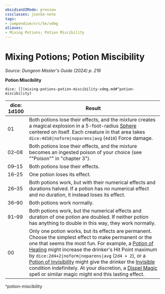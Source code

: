 ```yaml
---
obsidianUIMode: preview
cssclasses: json5e-note
tags:
- compendium/src/5e/xdmg
aliases:
- Mixing Potions; Potion Miscibility
---
```

# Mixing Potions; Potion Miscibility
*Source: Dungeon Master's Guide (2024) p. 216* 

**Potion Miscibility**

`dice: [](mixing-potions-potion-miscibility-xdmg.md#^potion-miscibility)`

| dice: 1d100 | Result |
|-------------|--------|
| 01 | Both potions lose their effects, and the mixture creates a magical explosion in a 5-foot-radius [Sphere](/3-Mechanics/CLI/variant-rules/sphere-area-of-effect-xphb.md) centered on itself. Each creature in that area takes `dice:4d10\|noform\|noparens\|avg` (`4d10`) Force damage. |
| 02–08 | Both potions lose their effects, and the mixture becomes an ingested poison of your choice (see ""Poison"" in "chapter 3"). |
| 09–15 | Both potions lose their effects. |
| 16–25 | One potion loses its effect. |
| 26–35 | Both potions work, but with their numerical effects and durations halved. If a potion has no numerical effect and no duration, it instead loses its effect. |
| 36–90 | Both potions work normally. |
| 91–99 | Both potions work, but the numerical effects and duration of one potion are doubled. If neither potion has anything to double in this way, they work normally. |
| 00 | Only one potion works, but its effects are permanent. Choose the simplest effect to make permanent or the one that seems the most fun. For example, a [Potion of Healing](/3-Mechanics/CLI/items/potion-of-healing-xdmg.md) might increase the drinker's Hit Point maximum by `dice:2d4+2\|noform\|noparens\|avg` (`2d4 + 2`), or a [Potion of Invisibility](/3-Mechanics/CLI/items/potion-of-invisibility-xdmg.md) might give the drinker the [Invisible](conditions.md#Invisible) condition indefinitely. At your discretion, a [Dispel Magic](/3-Mechanics/CLI/spells/dispel-magic-xphb.md) spell or similar magic might end this lasting effect. |
^potion-miscibility